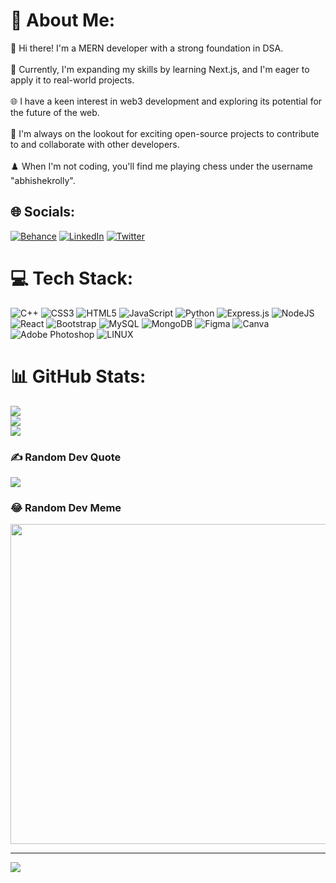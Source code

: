 # 💫 About Me:
👋 Hi there! I'm a MERN developer with a strong foundation in DSA.<br><br>📖 Currently, I'm expanding my skills by learning Next.js, and I'm eager to apply it to real-world projects.<br><br>🌐 I have a keen interest in web3 development and exploring its potential for the future of the web.<br><br>🤝 I'm always on the lookout for exciting open-source projects to contribute to and collaborate with other developers.<br><br>♟️ When I'm not coding, you'll find me playing chess under the username "abhishekrolly".


## 🌐 Socials:
[![Behance](https://img.shields.io/badge/Behance-1769ff?logo=behance&logoColor=white)](https://behance.net/abhishekkr4) [![LinkedIn](https://img.shields.io/badge/LinkedIn-%230077B5.svg?logo=linkedin&logoColor=white)](https://linkedin.com/in/abhishekhitk) [![Twitter](https://img.shields.io/badge/Twitter-%231DA1F2.svg?logo=Twitter&logoColor=white)](https://twitter.com/abh1shekkr) 

# 💻 Tech Stack:
![C++](https://img.shields.io/badge/c++-%2300599C.svg?style=flat&logo=c%2B%2B&logoColor=white) ![CSS3](https://img.shields.io/badge/css3-%231572B6.svg?style=flat&logo=css3&logoColor=white) ![HTML5](https://img.shields.io/badge/html5-%23E34F26.svg?style=flat&logo=html5&logoColor=white) ![JavaScript](https://img.shields.io/badge/javascript-%23323330.svg?style=flat&logo=javascript&logoColor=%23F7DF1E) ![Python](https://img.shields.io/badge/python-3670A0?style=flat&logo=python&logoColor=ffdd54) ![Express.js](https://img.shields.io/badge/express.js-%23404d59.svg?style=flat&logo=express&logoColor=%2361DAFB) ![NodeJS](https://img.shields.io/badge/node.js-6DA55F?style=flat&logo=node.js&logoColor=white) ![React](https://img.shields.io/badge/react-%2320232a.svg?style=flat&logo=react&logoColor=%2361DAFB) ![Bootstrap](https://img.shields.io/badge/bootstrap-%23563D7C.svg?style=flat&logo=bootstrap&logoColor=white) ![MySQL](https://img.shields.io/badge/mysql-%2300f.svg?style=flat&logo=mysql&logoColor=white) ![MongoDB](https://img.shields.io/badge/MongoDB-%234ea94b.svg?style=flat&logo=mongodb&logoColor=white) 	![Figma](https://img.shields.io/badge/figma-%23F24E1E.svg?style=flat&logo=figma&logoColor=white) ![Canva](https://img.shields.io/badge/Canva-%2300C4CC.svg?style=flat&logo=Canva&logoColor=white) ![Adobe Photoshop](https://img.shields.io/badge/adobephotoshop-%2331A8FF.svg?style=flat&logo=adobephotoshop&logoColor=white) ![LINUX](https://img.shields.io/badge/Linux-FCC624?style=flat&logo=linux&logoColor=black)
# 📊 GitHub Stats:
![](https://github-readme-stats.vercel.app/api?username=abhishekk7r&theme=nightowl&hide_border=false&include_all_commits=false&count_private=false)<br/>
![](https://github-readme-streak-stats.herokuapp.com/?user=abhishekk7r&theme=nightowl&hide_border=false)<br/>
![](https://github-readme-stats.vercel.app/api/top-langs/?username=abhishekk7r&theme=nightowl&hide_border=false&include_all_commits=false&count_private=false&layout=compact)

### ✍️ Random Dev Quote
![](https://quotes-github-readme.vercel.app/api?type=horizontal&theme=tokyonight)

### 😂 Random Dev Meme
<img src="https://random-memer.herokuapp.com/" width="512px"/>

---
[![](https://visitcount.itsvg.in/api?id=abhishekk7r&icon=9&color=1)](https://visitcount.itsvg.in)

<!-- Proudly created with GPRM ( https://gprm.itsvg.in ) -->
